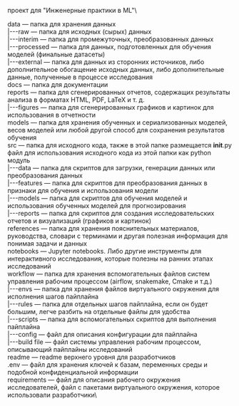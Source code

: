 проект для "Инженерные практики в ML"\

data — папка для хранения данных\
|---raw — папка для исходных (сырых) данных\
|---interim — папка для промежуточных, преобразованных данных\
|---processed — папка для данных, подготовленных для обучения моделей (финальные датасеты)\
|---external — папка для данных из сторонних источников, либо дополнительное обогащение исходных данных, либо дополнительные данные, полученные в процессе исследования\
docs — папка для документации\
reports — папка для сгенерированных отчетов, содержащих результаты анализа в форматах HTML, PDF, LaTeX и т. д.\
|---figures — папка для сгенерированных графиков и картинок для использования в отчетности\
models — папка для хранения обученных и сериализованных моделей, весов моделей или любой другой способ для сохранения результатов обучения\
src — папка для исходного кода, также в этой папке размещается __init__.py файл для использования исходного кода из этой папки как python модуль\
|---data — папка для скриптов для загрузки, генерации данных или преобразования данных\
|---features — папка для скриптов для преобразования данных в признаки для обучения и использования модели\
|---models — папка для скриптов для обучения моделей и использования обученных моделей для прогнозирования\
|---reports — папка для скриптов для создания исследовательских отчетов и визуализаций (графиков и картинок)\
references — папка для хранения пояснительных материалов, руководства, словари с терминами и другая полезная информация для понимая задачи и данных\
notebooks — Jupyter notebooks. Либо другие инструменты для интерактивного исследования, которые полезны на ранних этапах исследований\
workflow — папка для хранения вспомогательных файлов систем управления рабочим процессом (airflow, snakemake, Cmake и т.д.)\
|---envs — папка для хранения файлов виртуального окружения для исполнения шагов пайплайна\
|---rules — папка для отдельных шагов пайплайна, если он будет большим, легче разбить на отдельные файлы для удобства\
|---scripts — папка для вспомогательных скриптов для выполнения пайплайна\
|---config — файл для описания конфигурации для пайплайна\
|---build file — файл системы управления рабочим процессом, описывающий пайплайны исследований\
readme — readme верхнего уровня для разработчиков\
.env — файл для хранения ключей к базам, переменных среды и подобной конфиденциальной информации\
requirements — файл для описания рабочего окружения исследователей, файл с пакетами виртуального окружения, которое использовали разработчики\
